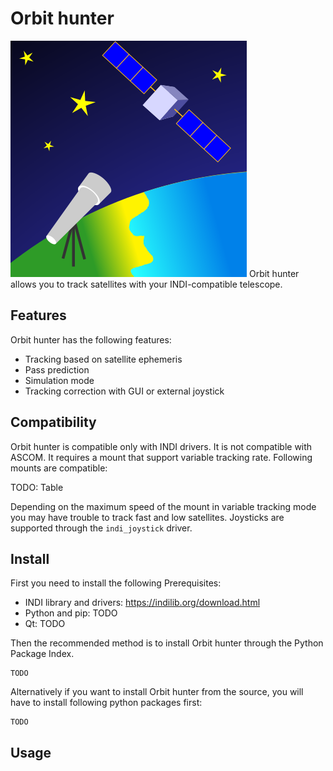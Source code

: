 # Orbit hunter

![Logo](icon.png)
Orbit hunter allows you to track satellites with your INDI-compatible telescope.

## Features
Orbit hunter has the following features:
- Tracking based on satellite ephemeris
- Pass prediction
- Simulation mode
- Tracking correction with GUI or external joystick

## Compatibility
Orbit hunter is compatible only with INDI drivers. It is not compatible with ASCOM.
It requires a mount that support variable tracking rate. Following mounts are compatible:

TODO: Table

Depending on the maximum speed of the mount in variable tracking mode you may have trouble to track fast and low satellites.
Joysticks are supported through the `indi_joystick` driver.

## Install
First you need to install the following Prerequisites:
- INDI library and drivers: <https://indilib.org/download.html>
- Python and pip: TODO
- Qt: TODO

Then the recommended method is to install Orbit hunter through the Python Package Index.

    TODO
  
Alternatively if you want to install Orbit hunter from the source, you will have to install following python packages first:

    TODO

## Usage
